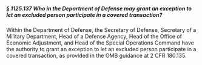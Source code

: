 ##### § 1125.137 Who in the Department of Defense may grant an exception to let an excluded person participate in a covered transaction? #####

Within the Department of Defense, the Secretary of Defense, Secretary of a Military Department, Head of a Defense Agency, Head of the Office of Economic Adjustment, and Head of the Special Operations Command have the authority to grant an exception to let an excluded person participate in a covered transaction, as provided in the OMB guidance at 2 CFR 180.135.